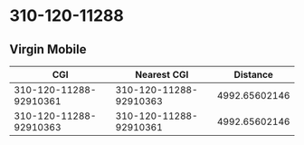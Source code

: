 # 310-120-11288
## Virgin Mobile


| CGI | Nearest CGI | Distance |
|-----|-------------|----------|
| 310-120-11288-92910361 | 310-120-11288-92910363 | 4992.65602146 |
| 310-120-11288-92910363 | 310-120-11288-92910361 | 4992.65602146 |
